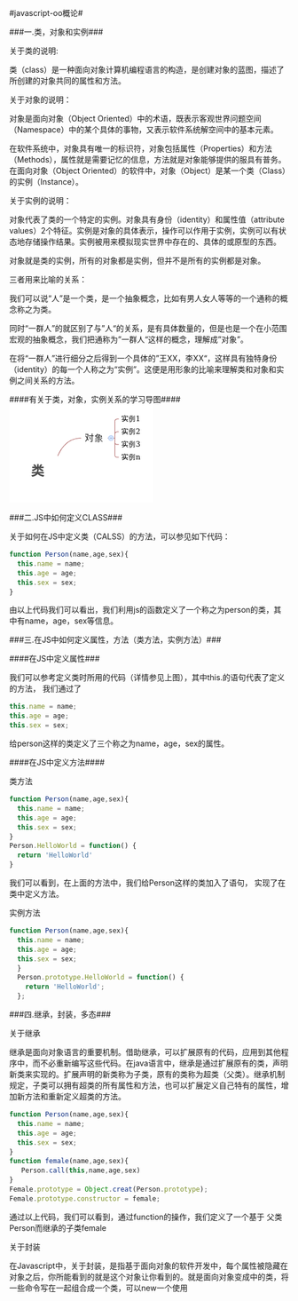 #javascript-oo概论#

###一.类，对象和实例###

关于类的说明:

类（class）是一种面向对象计算机编程语言的构造，是创建对象的蓝图，描述了所创建的对象共同的属性和方法。


关于对象的说明：

对象是面向对象（Object Oriented）中的术语，既表示客观世界问题空间（Namespace）中的某个具体的事物，又表示软件系统解空间中的基本元素。

在软件系统中，对象具有唯一的标识符，对象包括属性（Properties）和方法（Methods），属性就是需要记忆的信息，方法就是对象能够提供的服具有普务。在面向对象（Object Oriented）的软件中，对象（Object）是某一个类（Class）的实例（Instance）。

关于实例的说明：

对象代表了类的一个特定的实例。对象具有身份（identity）和属性值（attribute values）2个特征。实例是对象的具体表示，操作可以作用于实例，实例可以有状态地存储操作结果。实例被用来模拟现实世界中存在的、具体的或原型的东西。

对象就是类的实例，所有的对象都是实例，但并不是所有的实例都是对象。

三者用来比喻的关系：

我们可以说“人”是一个类，是一个抽象概念，比如有男人女人等等的一个通称的概念称之为类。

同时“一群人”的就区别了与”人“的关系，是有具体数量的，但是也是一个在小范围宏观的抽象概念，我们把通称为”一群人“这样的概念，理解成”对象”。

在将“一群人”进行细分之后得到一个具体的”王XX，李XX“，这样具有独特身份（identity）的每一个人称之为“实例”。这便是用形象的比喻来理解类和对象和实例之间关系的方法。

####有关于类，对象，实例关系的学习导图####
![类](./2.png)



###二.JS中如何定义CLASS###

关于如何在JS中定义类（CALSS）的方法，可以参见如下代码：

```javascript
function Person(name,age,sex){
  this.name = name;
  this.age = age;
  this.sex = sex;
}

```
由以上代码我们可以看出，我们利用js的函数定义了一个称之为person的类，其中有name，age，sex等信息。

###三.在JS中如何定义属性，方法（类方法，实例方法）###

####在JS中定义属性###

我们可以参考定义类时所用的代码（详情参见上图），其中this.的语句代表了定义的方法，
我们通过了
```javascript
this.name = name;
this.age = age;
this.sex = sex;
```
给person这样的类定义了三个称之为name，age，sex的属性。

####在JS中定义方法####

类方法
```javascript
function Person(name,age,sex){
  this.name = name;
  this.age = age;
  this.sex = sex;
}
Person.HelloWorld = function() {
  return 'HelloWorld'
}
```
我们可以看到，在上面的方法中，我们给Person这样的类加入了语句，
实现了在类中定义方法。

实例方法
```javascript
function Person(name,age,sex){
  this.name = name;
  this.age = age;
  this.sex = sex;
  }
  Person.prototype.HelloWorld = function() {
    return 'HelloWorld';
  };
  ```

###四.继承，封装，多态###

关于继承

继承是面向对象语言的重要机制。借助继承，可以扩展原有的代码，应用到其他程序中，而不必重新编写这些代码。在java语言中，继承是通过扩展原有的类，声明新类来实现的。扩展声明的新类称为子类，原有的类称为超类（父类）。继承机制规定，子类可以拥有超类的所有属性和方法，也可以扩展定义自己特有的属性，增加新方法和重新定义超类的方法。


```javascript
function Person(name,age,sex){
  this.name = name;
  this.age = age;
  this.sex = sex;
}
function female(name,age,sex){
   Person.call(this,name,age,sex)
}
Female.prototype = Object.creat(Person.prototype);
Female.prototype.constructor = female;
```

通过以上代码，我们可以看到，通过function的操作，我们定义了一个基于
父类Person而继承的子类female

关于封装

在Javascript中，关于封装，是指基于面向对象的软件开发中，每个属性被隐藏在对象之后，你所能看到的就是这个对象让你看到的。就是面向对象变成中的类，将一些命令写在一起组合成一个类，可以new一个使用

